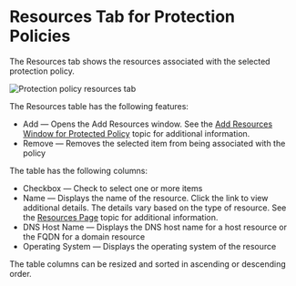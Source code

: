 # Resources Tab for Protection Policies

The Resources tab shows the resources associated with the selected protection policy.

![Protection policy resources tab](/img/product_docs/privilegesecure/4.1/accessmanagement/admin/policy/tab/policyprotection/resources.webp)

The Resources table has the following features:

- Add — Opens the Add Resources window. See the
  [Add Resources Window for Protected Policy](/docs/privilegesecure/4.1/accessmanagement/admin/policy/window/protectionpolicies/addresources.md)
  topic for additional information.
- Remove — Removes the selected item from being associated with the policy

The table has the following columns:

- Checkbox — Check to select one or more items
- Name — Displays the name of the resource. Click the link to view additional details. The details
  vary based on the type of resource. See the
  [Resources Page](/docs/privilegesecure/4.1/accessmanagement/admin/policy/page/resources.md)
  topic for additional information.
- DNS Host Name — Displays the DNS host name for a host resource or the FQDN for a domain resource
- Operating System — Displays the operating system of the resource

The table columns can be resized and sorted in ascending or descending order.
